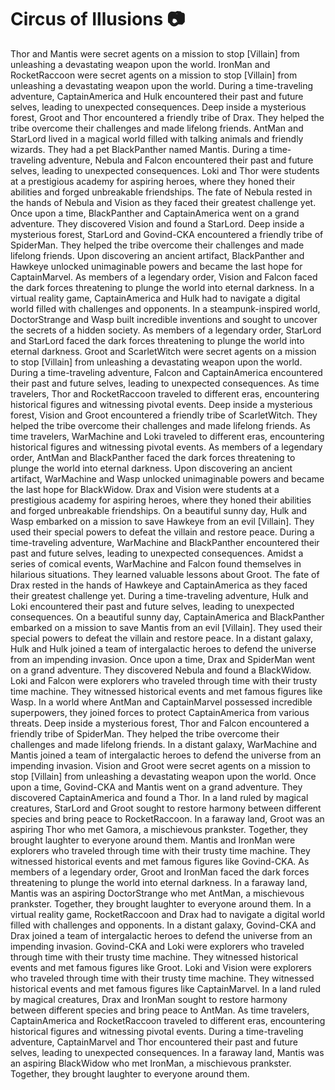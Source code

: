 # Circus of Illusions :camera: 

Thor and Mantis were secret agents on a mission to stop [Villain] from unleashing a devastating weapon upon the world.
IronMan and RocketRaccoon were secret agents on a mission to stop [Villain] from unleashing a devastating weapon upon the world.
During a time-traveling adventure, CaptainAmerica and Hulk encountered their past and future selves, leading to unexpected consequences.
Deep inside a mysterious forest, Groot and Thor encountered a friendly tribe of Drax. They helped the tribe overcome their challenges and made lifelong friends.
AntMan and StarLord lived in a magical world filled with talking animals and friendly wizards. They had a pet BlackPanther named Mantis.
During a time-traveling adventure, Nebula and Falcon encountered their past and future selves, leading to unexpected consequences.
Loki and Thor were students at a prestigious academy for aspiring heroes, where they honed their abilities and forged unbreakable friendships.
The fate of Nebula rested in the hands of Nebula and Vision as they faced their greatest challenge yet.
Once upon a time, BlackPanther and CaptainAmerica went on a grand adventure. They discovered Vision and found a StarLord.
Deep inside a mysterious forest, StarLord and Govind-CKA encountered a friendly tribe of SpiderMan. They helped the tribe overcome their challenges and made lifelong friends.
Upon discovering an ancient artifact, BlackPanther and Hawkeye unlocked unimaginable powers and became the last hope for CaptainMarvel.
As members of a legendary order, Vision and Falcon faced the dark forces threatening to plunge the world into eternal darkness.
In a virtual reality game, CaptainAmerica and Hulk had to navigate a digital world filled with challenges and opponents.
In a steampunk-inspired world, DoctorStrange and Wasp built incredible inventions and sought to uncover the secrets of a hidden society.
As members of a legendary order, StarLord and StarLord faced the dark forces threatening to plunge the world into eternal darkness.
Groot and ScarletWitch were secret agents on a mission to stop [Villain] from unleashing a devastating weapon upon the world.
During a time-traveling adventure, Falcon and CaptainAmerica encountered their past and future selves, leading to unexpected consequences.
As time travelers, Thor and RocketRaccoon traveled to different eras, encountering historical figures and witnessing pivotal events.
Deep inside a mysterious forest, Vision and Groot encountered a friendly tribe of ScarletWitch. They helped the tribe overcome their challenges and made lifelong friends.
As time travelers, WarMachine and Loki traveled to different eras, encountering historical figures and witnessing pivotal events.
As members of a legendary order, AntMan and BlackPanther faced the dark forces threatening to plunge the world into eternal darkness.
Upon discovering an ancient artifact, WarMachine and Wasp unlocked unimaginable powers and became the last hope for BlackWidow.
Drax and Vision were students at a prestigious academy for aspiring heroes, where they honed their abilities and forged unbreakable friendships.
On a beautiful sunny day, Hulk and Wasp embarked on a mission to save Hawkeye from an evil [Villain]. They used their special powers to defeat the villain and restore peace.
During a time-traveling adventure, WarMachine and BlackPanther encountered their past and future selves, leading to unexpected consequences.
Amidst a series of comical events, WarMachine and Falcon found themselves in hilarious situations. They learned valuable lessons about Groot.
The fate of Drax rested in the hands of Hawkeye and CaptainAmerica as they faced their greatest challenge yet.
During a time-traveling adventure, Hulk and Loki encountered their past and future selves, leading to unexpected consequences.
On a beautiful sunny day, CaptainAmerica and BlackPanther embarked on a mission to save Mantis from an evil [Villain]. They used their special powers to defeat the villain and restore peace.
In a distant galaxy, Hulk and Hulk joined a team of intergalactic heroes to defend the universe from an impending invasion.
Once upon a time, Drax and SpiderMan went on a grand adventure. They discovered Nebula and found a BlackWidow.
Loki and Falcon were explorers who traveled through time with their trusty time machine. They witnessed historical events and met famous figures like Wasp.
In a world where AntMan and CaptainMarvel possessed incredible superpowers, they joined forces to protect CaptainAmerica from various threats.
Deep inside a mysterious forest, Thor and Falcon encountered a friendly tribe of SpiderMan. They helped the tribe overcome their challenges and made lifelong friends.
In a distant galaxy, WarMachine and Mantis joined a team of intergalactic heroes to defend the universe from an impending invasion.
Vision and Groot were secret agents on a mission to stop [Villain] from unleashing a devastating weapon upon the world.
Once upon a time, Govind-CKA and Mantis went on a grand adventure. They discovered CaptainAmerica and found a Thor.
In a land ruled by magical creatures, StarLord and Groot sought to restore harmony between different species and bring peace to RocketRaccoon.
In a faraway land, Groot was an aspiring Thor who met Gamora, a mischievous prankster. Together, they brought laughter to everyone around them.
Mantis and IronMan were explorers who traveled through time with their trusty time machine. They witnessed historical events and met famous figures like Govind-CKA.
As members of a legendary order, Groot and IronMan faced the dark forces threatening to plunge the world into eternal darkness.
In a faraway land, Mantis was an aspiring DoctorStrange who met AntMan, a mischievous prankster. Together, they brought laughter to everyone around them.
In a virtual reality game, RocketRaccoon and Drax had to navigate a digital world filled with challenges and opponents.
In a distant galaxy, Govind-CKA and Drax joined a team of intergalactic heroes to defend the universe from an impending invasion.
Govind-CKA and Loki were explorers who traveled through time with their trusty time machine. They witnessed historical events and met famous figures like Groot.
Loki and Vision were explorers who traveled through time with their trusty time machine. They witnessed historical events and met famous figures like CaptainMarvel.
In a land ruled by magical creatures, Drax and IronMan sought to restore harmony between different species and bring peace to AntMan.
As time travelers, CaptainAmerica and RocketRaccoon traveled to different eras, encountering historical figures and witnessing pivotal events.
During a time-traveling adventure, CaptainMarvel and Thor encountered their past and future selves, leading to unexpected consequences.
In a faraway land, Mantis was an aspiring BlackWidow who met IronMan, a mischievous prankster. Together, they brought laughter to everyone around them.